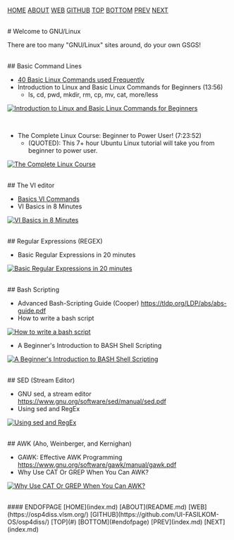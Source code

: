 ---
---

[HOME](index.md)
[ABOUT](README.md)
[WEB](https://osp4diss.vlsm.org/)
[GITHUB](https://github.com/UI-FASILKOM-OS/osp4diss/)
[TOP](#)
[BOTTOM](#endofpage)
[PREV](index.md)
[NEXT](index.md)

<br>
# Welcome to GNU/Linux

There are too many "GNU/Linux" sites around, do your own GSGS! 

<br>
## Basic Command Lines

* [40 Basic Linux Commands used Frequently](https://linoxide.com/linux-command/essential-linux-basic-commands/)
* Introduction to Linux and Basic Linux Commands for Beginners (13:56)
  * ls, cd, pwd, mkdir, rm, cp, mv, cat, more/less

[![Introduction to Linux and Basic Linux Commands for Beginners](https://img.youtube.com/vi/CpTfQ-q6MPU/0.jpg)](https://www.youtube.com/watch?v=CpTfQ-q6MPU)

<br>

* The Complete Linux Course: Beginner to Power User! (7:23:52)
  * (QUOTED): This 7+ hour Ubuntu Linux tutorial will take you from beginner to power user. 

[![The Complete Linux Course](https://img.youtube.com/vi/wBp0Rb-ZJak/0.jpg)](https://www.youtube.com/watch?v=wBp0Rb-ZJak)

<br>
## The VI editor

* [Basics VI Commands](https://www.cs.colostate.edu/helpdocs/vi.html)
* VI Basics in 8 Minutes

[![VI Basics in 8 Minutes](https://img.youtube.com/vi/ggSyF1SVFr4/0.jpg)](https://www.youtube.com/watch?v=ggSyF1SVFr4)

<br>
## Regular Expressions (REGEX)

* Basic Regular Expressions in 20 minutes

[![Basic Regular Expressions in 20 minutes](https://img.youtube.com/vi/rhzKDrUiJVk/0.jpg)](https://www.youtube.com/watch?v=rhzKDrUiJVk)

<br>
## Bash Scripting

* Advanced Bash-Scripting Guide (Cooper) <https://tldp.org/LDP/abs/abs-guide.pdf>
* How to write a bash script

[![How to write a bash script](https://img.youtube.com/vi/F-gskSl4pwQ/0.jpg)](https://www.youtube.com/watch?v=F-gskSl4pwQ)

* A Beginner's Introduction to BASH Shell Scripting

[![A Beginner's Introduction to BASH Shell Scripting](https://img.youtube.com/vi/_n5ZegzieSQ/0.jpg)](https://www.youtube.com/watch?v=_n5ZegzieSQ)

<br>
## SED (Stream Editor)

* GNU sed, a stream editor <https://www.gnu.org/software/sed/manual/sed.pdf>
* Using sed and RegEx

[![Using sed and RegEx](https://img.youtube.com/vi/QaGhpqRll_k/0.jpg)](https://www.youtube.com/watch?v=QaGhpqRll_k)

<br>
## AWK (Aho, Weinberger, and Kernighan)

* GAWK: Effective AWK Programming <https://www.gnu.org/software/gawk/manual/gawk.pdf>
* Why Use CAT Or GREP When You Can AWK?

[![Why Use CAT Or GREP When You Can AWK?](https://img.youtube.com/vi/8q8DHmA9puw/0.jpg)](https://www.youtube.com/watch?v=8q8DHmA9puw)

<br>
#### ENDOFPAGE
[HOME](index.md)
[ABOUT](README.md)
[WEB](https://osp4diss.vlsm.org/)
[GITHUB](https://github.com/UI-FASILKOM-OS/osp4diss/)
[TOP](#)
[BOTTOM](#endofpage)
[PREV](index.md)
[NEXT](index.md)
<br>

